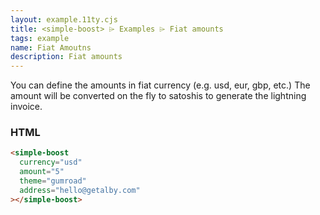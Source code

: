 ```yaml
---
layout: example.11ty.cjs
title: <simple-boost> ⌲ Examples ⌲ Fiat amounts
tags: example
name: Fiat Amoutns
description: Fiat amounts
---
```


You can define the amounts in fiat currency (e.g. usd, eur, gbp, etc.) The amount will be converted on the fly to satoshis to generate the lightning invoice.

<simple-boost currency="usd" amount="5" theme="gumroad" address="hello@getalby.com"></simple-boost>

<h3>HTML</h3>

```html
<simple-boost
  currency="usd"
  amount="5"
  theme="gumroad"
  address="hello@getalby.com"
></simple-boost>
```
